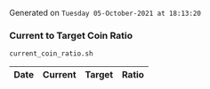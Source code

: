 Generated on `Tuesday 05-October-2021 at 18:13:20`

### Current to Target Coin Ratio
`current_coin_ratio.sh`

Date|Current|Target|Ratio
---|---|---|---
